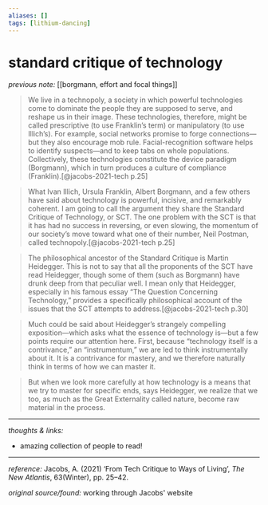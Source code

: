 ```yaml
---
aliases: []
tags: [lithium-dancing]
---
```


# standard critique of technology

_previous note:_ [[borgmann, effort and focal things]]

>We live in a technopoly, a society in which powerful technologies come to dominate the people they are supposed to serve, and reshape us in their image. These technologies, therefore, might be called prescriptive (to use Franklin’s term) or manipulatory (to use Illich’s). For example, social networks promise to forge connections—but they also encourage mob rule. Facial-recognition software helps to identify suspects—and to keep tabs on whole populations. Collectively, these technologies constitute the device paradigm (Borgmann), which in turn produces a culture of compliance (Franklin).[@jacobs-2021-tech p.25]

>What Ivan Illich, Ursula Franklin, Albert Borgmann, and a few others have said about technology is powerful, incisive, and remarkably coherent. I am going to call the argument they share the Standard Critique of Technology, or SCT. The one problem with the SCT is that it has had no success in reversing, or even slowing, the momentum of our society’s move toward what one of their number, Neil Postman, called technopoly.[@jacobs-2021-tech p.25]

>The philosophical ancestor of the Standard Critique is Martin Heidegger. This is not to say that all the proponents of the SCT have read Heidegger, though some of them (such as Borgmann) have drunk deep from that peculiar well. I mean only that Heidegger, especially in his famous essay “The Question Concerning Technology,” provides a specifically philosophical account of the issues that the SCT attempts to address.[@jacobs-2021-tech p.30]

>Much could be said about Heidegger’s strangely compelling exposition—which asks what the essence of technology is—but a few points require our attention here. First, because “technology itself is a contrivance,” an “instrumentum,” we are led to think instrumentally about it. It is a contrivance for mastery, and we therefore naturally think in terms of how we can master it.

>But when we look more carefully at how technology is a means that we try to master for specific ends, says Heidegger, we realize that we too, as much as the Great Externality called nature, become raw material in the process.


---

_thoughts & links:_

- amazing collection of people to read!


---

_reference:_ Jacobs, A. (2021) ‘From Tech Critique to Ways of Living’, _The New Atlantis_, 63(Winter), pp. 25–42.

_original source/found:_ working through Jacobs' website